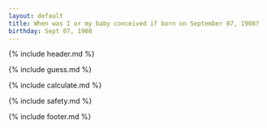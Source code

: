 ```yaml
---
layout: default
title: When was I or my baby conceived if born on September 07, 1908?
birthday: Sept 07, 1908
---
```


{% include header.md %}

{% include guess.md %}

{% include calculate.md %}

{% include safety.md %}

{% include footer.md %}



